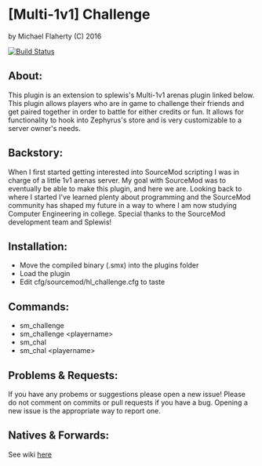 # [Multi-1v1] Challenge
by Michael Flaherty (C) 2016

[![Build Status](https://travis-ci.org/Headline/Challenge.svg?branch=master)](https://travis-ci.org/Headline22/Challenge)

## About:
This plugin is an extension to splewis's Multi-1v1 arenas plugin linked below. This plugin
allows players who are in game to challenge their friends and get paired together in order to battle
for either credits or fun. It allows for functionality to hook into Zephyrus's store and is very
customizable to a server owner's needs.

## Backstory:
When I first started getting interested into SourceMod scripting I was in charge of a little 1v1 arenas server. My goal with SourceMod was to eventually be able to make this plugin, and here we are. Looking back to where I started I've learned plenty about programming and the SourceMod community has shaped my future in a way to where I am now studying Computer Engineering in college. Special thanks to the SourceMod development team and Splewis!

## Installation:
- Move the compiled binary (.smx) into the plugins folder
- Load the plugin
- Edit cfg/sourcemod/hl_challenge.cfg to taste

## Commands:
 - sm_challenge
 - sm_challenge \<playername\>
 - sm_chal
 - sm_chal \<playername\>

## Problems & Requests:
If you have any probems or suggestions please open a new issue! Please do not comment on commits or pull requests if you have a bug. Opening a new issue is the appropriate way to report one.

## Natives & Forwards:
See wiki [here](https://github.com/Headline22/Challenge/wiki)

